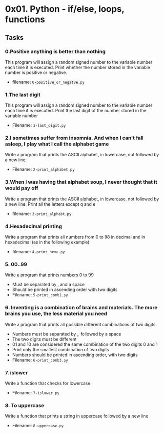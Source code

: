 # 0x01. Python - if/else, loops, functions

## Tasks

### 0.Positive anything is better than nothing
This program will assign a random signed number to the variable number each time it is executed.
Print whether the number stored in the variable number is positive or negative.
- filename: `0-positive_or_negatve.py`

### 1.The last digit
This program will assign a random signed number to the variable number each time it is executed.
Print the last digit of the number stored in the variable number
- Filename: `1-last_digit.py`

### 2.I sometimes suffer from insomnia. And when I can't fall asleep, I play what I call the alphabet game
Write a program that prints the ASCII alphabet, in lowercase, not followed by a new line.
- Filename: `2-print_alphabet,py`

### 3.When I was having that alphabet soup, I never thought that it would pay off
Write a program that prints the ASCII alphabet, in lowercase, not followed by a new line.
Print all the letters except q and e
- filename: `3-print_alphabt.py`

### 4.Hexadecimal printing
Write a program that prints all numbers from 0 to 98 in decimal and in hexadecimal (as in the following example)
- filename: `4-print_hexa.py`

### 5. 00..99
Write a program that prints numbers 0 to 99
- Must be separated by , and a space
- Should be printed in ascending order with two digits
- Filename: `5-print_comb2.py`

### 6. Inventing is a combination of brains and materials. The more brains you use, the less material you need
Write a program that prints all possible different combinations of two digits.
- Numbers must be separated by ,, followed by a space
- The two digits must be different
- 01 and 10 are considered the same combination of the two digits 0 and 1
- Print only the smallest combination of two digits
- Numbers should be printed in ascending order, with two digits
- Filename: `6-print_comb3.py`

### 7. islower
Write a function that checks for lowercase
- Filename: `7-islower.py`

### 8. To uppercase
Write a function that prints a string in uppercase followed by a new line
- Filename: `8-uppercase.py`
